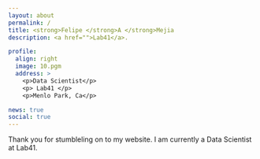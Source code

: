 ```yaml
---
layout: about
permalink: /
title: <strong>Felipe </strong>A </strong>Mejia
description: <a href="">Lab41</a>. 

profile:
  align: right
  image: 10.pgm
  address: >
    <p>Data Scientist</p>
    <p> Lab41 </p>
    <p>Menlo Park, Ca</p>

news: true
social: true
---
```


Thank you for stumbleling on to my website. I am currently a Data Scientist at Lab41.
